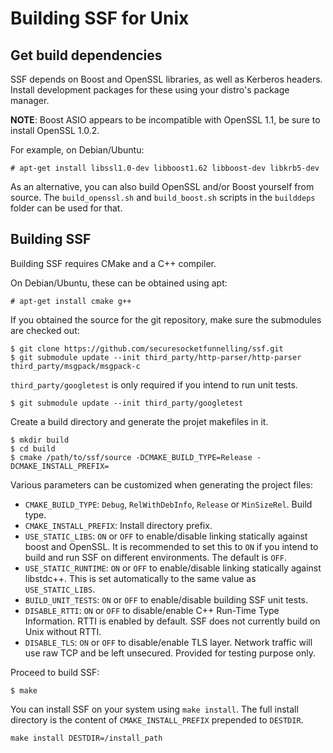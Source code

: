Building SSF for Unix
=====================

Get build dependencies
----------------------

SSF depends on Boost and OpenSSL libraries, as well as Kerberos headers.
Install development packages for these using your distro's package manager.

**NOTE**: Boost ASIO appears to be incompatible with OpenSSL 1.1, be sure
to install OpenSSL 1.0.2.

For example, on Debian/Ubuntu:

```
# apt-get install libssl1.0-dev libboost1.62 libboost-dev libkrb5-dev
```

As an alternative, you can also build OpenSSL and/or Boost yourself from
source. The `build_openssl.sh` and `build_boost.sh` scripts in the
`builddeps` folder can be used for that.

Building SSF
------------

Building SSF requires CMake and a C++ compiler.

On Debian/Ubuntu, these can be obtained using apt:

```
# apt-get install cmake g++
```

If you obtained the source for the git repository, make sure the submodules
are checked out:

```
$ git clone https://github.com/securesocketfunnelling/ssf.git
$ git submodule update --init third_party/http-parser/http-parser third_party/msgpack/msgpack-c
```

`third_party/googletest` is only required if you intend to run unit tests.

```
$ git submodule update --init third_party/googletest
```

Create a build directory and generate the projet makefiles in it.

```
$ mkdir build
$ cd build
$ cmake /path/to/ssf/source -DCMAKE_BUILD_TYPE=Release -DCMAKE_INSTALL_PREFIX=
```

Various parameters can be customized when generating the project files:

* `CMAKE_BUILD_TYPE`: `Debug`, `RelWithDebInfo`, `Release` or `MinSizeRel`. Build type.
* `CMAKE_INSTALL_PREFIX`: Install directory prefix.
* `USE_STATIC_LIBS`: `ON` or `OFF` to enable/disable linking statically against
boost and OpenSSL. It is recommended to set this to `ON` if you intend to build
and run SSF on different environments. The default is `OFF`.
* `USE_STATIC_RUNTIME`: `ON` or `OFF` to enable/disable linking statically
against libstdc++. This is set automatically to the same value as
`USE_STATIC_LIBS`.
* `BUILD_UNIT_TESTS`: `ON` or `OFF` to enable/disable building SSF unit tests.
* `DISABLE_RTTI`: `ON` or `OFF` to disable/enable C++ Run-Time Type Information.
RTTI is enabled by default. SSF does not currently build on Unix without RTTI.
* `DISABLE_TLS`: `ON` or `OFF` to disable/enable TLS layer. Network traffic will
use raw TCP and be left unsecured. Provided for testing purpose only.

Proceed to build SSF:

```
$ make
```

You can install SSF on your system using `make install`. The full install
directory is the content of `CMAKE_INSTALL_PREFIX` prepended to `DESTDIR`.

```
make install DESTDIR=/install_path
```
